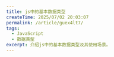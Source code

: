 ```yaml
---
title: js中的基本数据类型
createTime: 2025/07/02 20:03:07
permalink: /article/guex4lt7/
tags: 
  - JavaScript
  - 数据类型
excerpt: 介绍js中的基本数据类型及其使用场景。
---
```

